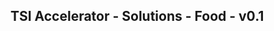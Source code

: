 TSI Accelerator - Solutions - Food - v0.1
--------------------------------------------------------------------------------------------


